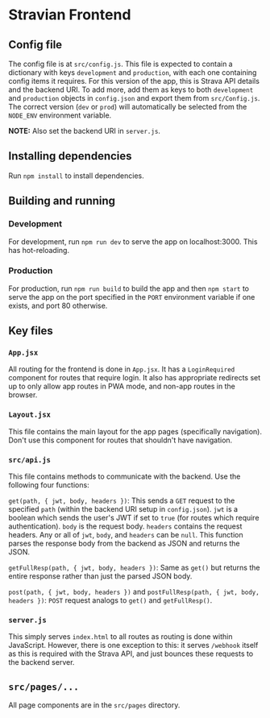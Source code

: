 # Stravian Frontend

## Config file

The config file is at `src/config.js`. This file is expected to contain a dictionary with keys `development` and `production`, with each one containing config items it requires. For this version of the app, this is Strava API details and the backend URI. To add more, add them as keys to both `development` and `production` objects in `config.json` and export them from `src/Config.js`. The correct version (`dev` or `prod`) will automatically be selected from the `NODE_ENV` environment variable.

**NOTE:** Also set the backend URI in `server.js`.

## Installing dependencies

Run `npm install` to install dependencies.

## Building and running

### Development

For development, run `npm run dev` to serve the app on localhost:3000. This has hot-reloading.

### Production

For production, run `npm run build` to build the app and then `npm start` to serve the app on the port specified in the `PORT` environment variable if one exists, and port 80 otherwise.

## Key files

### `App.jsx`

All routing for the frontend is done in `App.jsx`. It has a `LoginRequired` component for routes that require login. It also has appropriate redirects set up to only allow app routes in PWA mode, and non-app routes in the browser.

### `Layout.jsx`

This file contains the main layout for the app pages (specifically navigation). Don't use this component for routes that shouldn't have navigation.

### `src/api.js`

This file contains methods to communicate with the backend. Use the following four functions:

`get(path, { jwt, body, headers })`: This sends a `GET` request to the specified `path` (within the backend URI setup in `config.json`). `jwt` is a boolean which sends the user's JWT if set to `true` (for routes which require authentication). `body` is the request body. `headers` contains the request headers. Any or all of `jwt`, `body`, and `headers` can be `null`. This function parses the response body from the backend as JSON and returns the JSON.

`getFullResp(path, { jwt, body, headers })`: Same as `get()` but returns the entire response rather than just the parsed JSON body.

`post(path, { jwt, body, headers })` and `postFullResp(path, { jwt, body, headers })`: `POST` request analogs to `get()` and `getFullResp()`.

### `server.js`

This simply serves `index.html` to all routes as routing is done within JavaScript. However, there is one exception to this: it serves `/webhook` itself as this is required with the Strava API, and just bounces these requests to the backend server.

## `src/pages/...`

All page components are in the `src/pages` directory.
